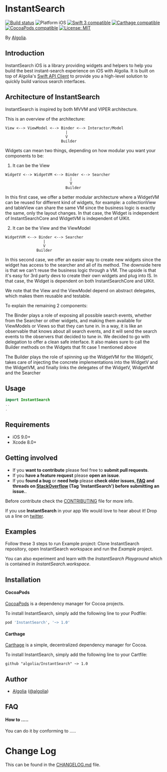 # InstantSearch

<p align="left">
<a href="https://travis-ci.org/algolia/InstantSearch"><img src="https://travis-ci.org/algolia/InstantSearch.svg?branch=master" alt="Build status" /></a>
<img src="https://img.shields.io/badge/platform-iOS-blue.svg?style=flat" alt="Platform iOS" />
<a href="https://developer.apple.com/swift"><img src="https://img.shields.io/badge/swift3-compatible-4BC51D.svg?style=flat" alt="Swift 3 compatible" /></a>
<a href="https://github.com/Carthage/Carthage"><img src="https://img.shields.io/badge/Carthage-compatible-4BC51D.svg?style=flat" alt="Carthage compatible" /></a>
<a href="https://cocoapods.org/pods/XLActionController"><img src="https://img.shields.io/cocoapods/v/InstantSearch.svg" alt="CocoaPods compatible" /></a>
<a href="https://raw.githubusercontent.com/algolia/InstantSearch/master/LICENSE"><img src="http://img.shields.io/badge/license-MIT-blue.svg?style=flat" alt="License: MIT" /></a>
</p>

By [Algolia](http://algolia.com).




## Introduction

InstantSearch iOS is a library providing widgets and helpers to help you build the best instant-search experience on iOS with Algolia. It is built on top of Algolia's [Swift API Client](https://github.com/algolia/algoliasearch-client-swift) to provide you a high-level solution to quickly build various search interfaces.

<!-- <img src="Example/InstantSearch.gif" width="300"/> -->

## Architecture of InstantSearch

InstantSearch is inspired by both MVVM and VIPER architecture. 

This is an overview of the architecture:

```
View <--> ViewModel <--> Binder <--> Interactor/Model
                           |
                           V
                         Builder
```

Widgets can mean two things, depending on how modular you want your components to be:


1. It can be the View

```
WidgetV <--> WidgetVM <--> Binder <--> Searcher
                             |
                             V
                           Builder
```

In this first case, we offer a better modular architecture where a WidgetVM can be reused
for different kind of widgets, for example: a collectionView and tableView can share
the same VM since the business logic is exactly the same, only the layout changes.
In that case, the Widget is independent of InstantSearchCore and WidgetVM is independent of UIKit.


2. It can be the View and the ViewModel

```
WidgetVVM <--> Binder <--> Searcher
                 |
                 V
              Builder
```

In this second case, we offer an easier way to create new widgets since the widget has access
to the searcher and all of its method. The downside here is that we can't reuse the business logic
through a VM. The upside is that it's easy for 3rd party devs to create their own widgets and plug into IS.
In that case, the Widget is dependent on both InstantSearchCore and UIKit.

We note that the View and the ViewModel depend on abstract delegates, which makes them reusable and testable.

To explain the remaining 2 components:

The Binder plays a role of exposing all possible search events, whether from the Searcher or other widgets,
and making them available for ViewModels or Views so that they can tune in.
In a way, it is like an observable that knows about all search events, and it will send the search events to 
the observers that decided to tune in. We decided to go with delegation to offer a clean safe interface.
It also makes sure to call the Builder methods on the Widgets that fit case 1 mentioned above

The Builder plays the role of spinning up the WidgetVM for the WidgetV, takes care of injecting the concrete implementations into the WidgetV and the WidgetVM, and finally links the delegates of the WidgetV, WidgetVM and the Searcher

## Usage

```swift
import InstantSearch
..
.
```

## Requirements

* iOS 9.0+
* Xcode 8.0+

## Getting involved

* If you **want to contribute** please feel free to **submit pull requests**.
* If you **have a feature request** please **open an issue**.
* If you **found a bug** or **need help** please **check older issues, [FAQ](#faq) and threads on [StackOverflow](http://stackoverflow.com/questions/tagged/InstantSearch) (Tag 'InstantSearch') before submitting an issue.**.

Before contribute check the [CONTRIBUTING](https://github.com/algolia/InstantSearch/blob/master/CONTRIBUTING.md) file for more info.

If you use **InstantSearch** in your app We would love to hear about it! Drop us a line on [twitter](https://twitter.com/algolia).

## Examples

Follow these 3 steps to run Example project: Clone InstantSearch repository, open InstantSearch workspace and run the *Example* project.

You can also experiment and learn with the *InstantSearch Playground* which is contained in *InstantSearch.workspace*.

## Installation

#### CocoaPods

[CocoaPods](https://cocoapods.org/) is a dependency manager for Cocoa projects.

To install InstantSearch, simply add the following line to your Podfile:

```ruby
pod 'InstantSearch', '~> 1.0'
```

#### Carthage

[Carthage](https://github.com/Carthage/Carthage) is a simple, decentralized dependency manager for Cocoa.

To install InstantSearch, simply add the following line to your Cartfile:

```ogdl
github "algolia/InstantSearch" ~> 1.0
```

## Author

* [Algolia](https://github.com/algolia) ([@algolia](https://twitter.com/algolia))

## FAQ

#### How to .....

You can do it by conforming to .....

# Change Log

This can be found in the [CHANGELOG.md](CHANGELOG.md) file.
